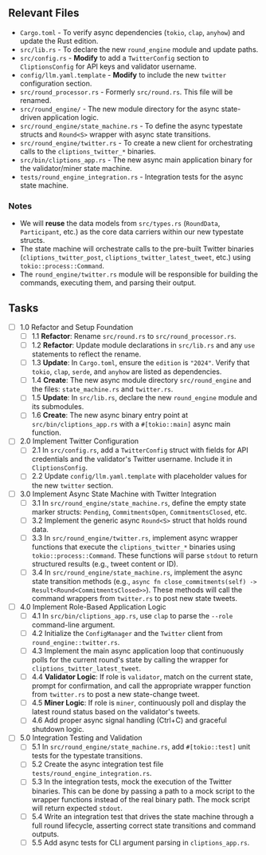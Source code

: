 ## Relevant Files

- `Cargo.toml` - To verify async dependencies (`tokio`, `clap`, `anyhow`) and update the Rust edition.
- `src/lib.rs` - To declare the new `round_engine` module and update paths.
- `src/config.rs` - **Modify** to add a `TwitterConfig` section to `CliptionsConfig` for API keys and validator username.
- `config/llm.yaml.template` - **Modify** to include the new `twitter` configuration section.
- `src/round_processor.rs` - Formerly `src/round.rs`. This file will be renamed.
- `src/round_engine/` - The new module directory for the async state-driven application logic.
- `src/round_engine/state_machine.rs` - To define the async typestate structs and `Round<S>` wrapper with async state transitions.
- `src/round_engine/twitter.rs` - To create a new client for orchestrating calls to the `cliptions_twitter_*` binaries.
- `src/bin/cliptions_app.rs` - The new async main application binary for the validator/miner state machine.
- `tests/round_engine_integration.rs` - Integration tests for the async state machine.

### Notes

- We will **reuse** the data models from `src/types.rs` (`RoundData`, `Participant`, etc.) as the core data carriers within our new typestate structs.
- The state machine will orchestrate calls to the pre-built Twitter binaries (`cliptions_twitter_post`, `cliptions_twitter_latest_tweet`, etc.) using `tokio::process::Command`.
- The `round_engine/twitter.rs` module will be responsible for building the commands, executing them, and parsing their output.

## Tasks

- [ ] 1.0 Refactor and Setup Foundation
  - [ ] 1.1 **Refactor**: Rename `src/round.rs` to `src/round_processor.rs`.
  - [ ] 1.2 **Refactor**: Update module declarations in `src/lib.rs` and any `use` statements to reflect the rename.
  - [ ] 1.3 **Update**: In `Cargo.toml`, ensure the `edition` is `"2024"`. Verify that `tokio`, `clap`, `serde`, and `anyhow` are listed as dependencies.
  - [ ] 1.4 **Create**: The new async module directory `src/round_engine` and the files: `state_machine.rs` and `twitter.rs`.
  - [ ] 1.5 **Update**: In `src/lib.rs`, declare the new `round_engine` module and its submodules.
  - [ ] 1.6 **Create**: The new async binary entry point at `src/bin/cliptions_app.rs` with a `#[tokio::main]` async main function.

- [ ] 2.0 Implement Twitter Configuration
  - [ ] 2.1 In `src/config.rs`, add a `TwitterConfig` struct with fields for API credentials and the validator's Twitter username. Include it in `CliptionsConfig`.
  - [ ] 2.2 Update `config/llm.yaml.template` with placeholder values for the new `twitter` section.

- [ ] 3.0 Implement Async State Machine with Twitter Integration
  - [ ] 3.1 In `src/round_engine/state_machine.rs`, define the empty state marker structs: `Pending`, `CommitmentsOpen`, `CommitmentsClosed`, etc.
  - [ ] 3.2 Implement the generic async `Round<S>` struct that holds round data.
  - [ ] 3.3 In `src/round_engine/twitter.rs`, implement async wrapper functions that execute the `cliptions_twitter_*` binaries using `tokio::process::Command`. These functions will parse `stdout` to return structured results (e.g., tweet content or ID).
  - [ ] 3.4 In `src/round_engine/state_machine.rs`, implement the async state transition methods (e.g., `async fn close_commitments(self) -> Result<Round<CommitmentsClosed>>`). These methods will call the command wrappers from `twitter.rs` to post new state tweets.

- [ ] 4.0 Implement Role-Based Application Logic
  - [ ] 4.1 In `src/bin/cliptions_app.rs`, use `clap` to parse the `--role` command-line argument.
  - [ ] 4.2 Initialize the `ConfigManager` and the `Twitter` client from `round_engine::twitter.rs`.
  - [ ] 4.3 Implement the main async application loop that continuously polls for the current round's state by calling the wrapper for `cliptions_twitter_latest_tweet`.
  - [ ] 4.4 **Validator Logic**: If role is `validator`, match on the current state, prompt for confirmation, and call the appropriate wrapper function from `twitter.rs` to post a new state-change tweet.
  - [ ] 4.5 **Miner Logic**: If role is `miner`, continuously poll and display the latest round status based on the validator's tweets.
  - [ ] 4.6 Add proper async signal handling (Ctrl+C) and graceful shutdown logic.

- [ ] 5.0 Integration Testing and Validation
  - [ ] 5.1 In `src/round_engine/state_machine.rs`, add `#[tokio::test]` unit tests for the typestate transitions.
  - [ ] 5.2 Create the async integration test file `tests/round_engine_integration.rs`.
  - [ ] 5.3 In the integration tests, mock the execution of the Twitter binaries. This can be done by passing a path to a mock script to the wrapper functions instead of the real binary path. The mock script will return expected `stdout`.
  - [ ] 5.4 Write an integration test that drives the state machine through a full round lifecycle, asserting correct state transitions and command outputs.
  - [ ] 5.5 Add async tests for CLI argument parsing in `cliptions_app.rs`. 